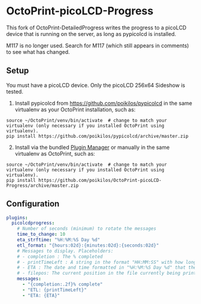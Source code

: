 # OctoPrint-picoLCD-Progress

This fork of OctoPrint-DetailedProgress writes the progress to a picoLCD device that is running on the server, as long as pypicolcd is installed.

M117 is no longer used. Search for M117 (which still appears in comments) to see what has changed.

## Setup
You must have a picoLCD device. Only the picoLCD 256x64 Sideshow is tested.

1. Install pypicolcd from https://github.com/poikilos/pypicolcd in the same virtualenv as your OctoPrint installation, such as:
```
source ~/OctoPrint/venv/bin/activate  # change to match your virtualenv (only necessary if you installed OctoPrint using virtualenv).
pip install https://github.com/poikilos/pypicolcd/archive/master.zip
```

2.  Install via the bundled [Plugin Manager](https://github.com/foosel/OctoPrint/wiki/Plugin:-Plugin-Manager)
or manually in the same virtualenv as OctoPrint, such as:

```
source ~/OctoPrint/venv/bin/activate  # change to match your virtualenv (only necessary if you installed OctoPrint using virtualenv).
pip install https://github.com/poikilos/OctoPrint-picoLCD-Progress/archive/master.zip
```


## Configuration

``` yaml
plugins:
  picolcdprogress:
    # Number of seconds (minimum) to rotate the messages
    time_to_change: 10
    eta_strftime: "%H:%M:%S Day %d"
    etl_format: "{hours:02d}:{minutes:02d}:{seconds:02d}"
    # Messages to display. Placeholders:
    # - completion : The % completed
    # - printTimeLeft : A string in the format "HH:MM:SS" with how long the print still has left
    # - ETA : The date and time formatted in "%H:%M:%S Day %d" that the print is estimated to be completed
    # - filepos: The current position in the file currently being printed
    messages:
      - "{completion:.2f}% complete"
      - "ETL: {printTimeLeft}"
      - "ETA: {ETA}"
```
